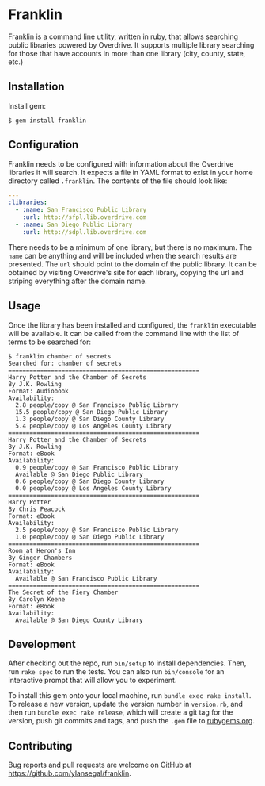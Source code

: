 # Franklin

Franklin is a command line utility, written in ruby, that allows searching public libraries powered by Overdrive. It supports multiple library searching for those that have accounts in more than one library (city, county, state, etc.)

## Installation

Install gem:

    $ gem install franklin

## Configuration

Franklin needs to be configured with information about the Overdrive libraries it will search. It expects a file in YAML format to exist in your home directory called `.franklin`. The contents of the file should look like:

``` yml
---
:libraries:
  - :name: San Francisco Public Library
    :url: http://sfpl.lib.overdrive.com
  - :name: San Diego Public Library
    :url: http://sdpl.lib.overdrive.com
```

There needs to be a minimum of one library, but there is no maximum. The `name` can be anything and will be included when the search results are presented. The `url` should point to the domain of the public library. It can be obtained by visiting Overdrive's site for each library, copying the url and striping everything after the domain name.

## Usage

Once the library has been installed and configured, the `franklin` executable will be available. It can be called from the command line with the list of terms to be searched for:

```
$ franklin chamber of secrets
Searched for: chamber of secrets
======================================================
Harry Potter and the Chamber of Secrets
By J.K. Rowling
Format: Audiobook
Availability:
  2.8 people/copy @ San Francisco Public Library
  15.5 people/copy @ San Diego Public Library
  1.3 people/copy @ San Diego County Library
  5.4 people/copy @ Los Angeles County Library
======================================================
Harry Potter and the Chamber of Secrets
By J.K. Rowling
Format: eBook
Availability:
  0.9 people/copy @ San Francisco Public Library
  Available @ San Diego Public Library
  0.6 people/copy @ San Diego County Library
  0.0 people/copy @ Los Angeles County Library
======================================================
Harry Potter
By Chris Peacock
Format: eBook
Availability:
  2.5 people/copy @ San Francisco Public Library
  1.0 people/copy @ San Diego Public Library
======================================================
Room at Heron's Inn
By Ginger Chambers
Format: eBook
Availability:
  Available @ San Francisco Public Library
======================================================
The Secret of the Fiery Chamber
By Carolyn Keene
Format: eBook
Availability:
  Available @ San Diego County Library
```

## Development

After checking out the repo, run `bin/setup` to install dependencies. Then, run `rake spec` to run the tests. You can also run `bin/console` for an interactive prompt that will allow you to experiment.

To install this gem onto your local machine, run `bundle exec rake install`. To release a new version, update the version number in `version.rb`, and then run `bundle exec rake release`, which will create a git tag for the version, push git commits and tags, and push the `.gem` file to [rubygems.org](https://rubygems.org).

## Contributing

Bug reports and pull requests are welcome on GitHub at https://github.com/ylansegal/franklin.
